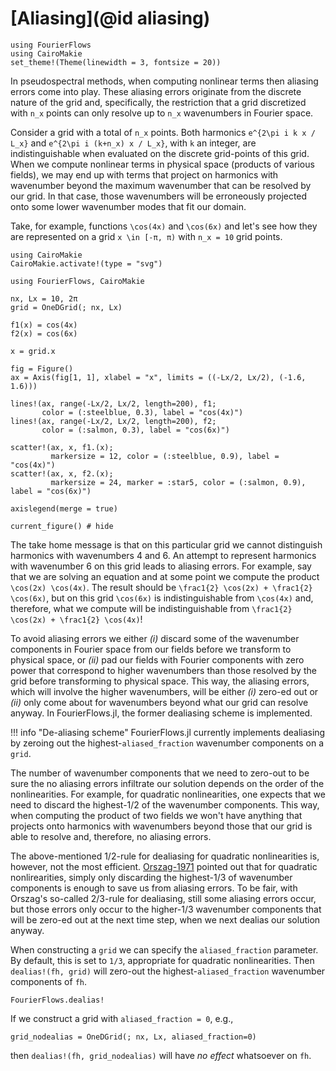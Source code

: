 # [Aliasing](@id aliasing)

```@setup 1
using FourierFlows
using CairoMakie
set_theme!(Theme(linewidth = 3, fontsize = 20))
```

In pseudospectral methods, when computing nonlinear terms then aliasing errors come into play. 
These aliasing errors originate from the discrete nature of the grid and, specifically, the 
restriction that a grid discretized with ``n_x`` points can only resolve up to ``n_x`` 
wavenumbers in Fourier space. 

Consider a grid with a total of ``n_x`` points. Both harmonics ``e^{2\pi i k x / L_x}`` and 
``e^{2\pi i (k+n_x) x / L_x}``, with ``k`` an integer, are indistinguishable when evaluated
on the discrete grid-points of this grid. When we compute nonlinear terms in physical space
(products of various fields), we may end up with terms that project on harmonics with wavenumber
beyond the maximum wavenumber that can be resolved by our grid. In that case, those wavenumbers 
will be erroneously projected onto some lower wavenumber modes that fit our domain.

Take, for example, functions ``\cos(4x)`` and ``\cos(6x)`` and let's see how they are represented 
on a grid ``x \in [-π, π)`` with ``n_x = 10`` grid points.

```@setup 1
using CairoMakie
CairoMakie.activate!(type = "svg")
```

```@example 1
using FourierFlows, CairoMakie

nx, Lx = 10, 2π
grid = OneDGrid(; nx, Lx)

f1(x) = cos(4x)
f2(x) = cos(6x)

x = grid.x

fig = Figure()
ax = Axis(fig[1, 1], xlabel = "x", limits = ((-Lx/2, Lx/2), (-1.6, 1.6)))

lines!(ax, range(-Lx/2, Lx/2, length=200), f1;
       color = (:steelblue, 0.3), label = "cos(4x)")
lines!(ax, range(-Lx/2, Lx/2, length=200), f2;
       color = (:salmon, 0.3), label = "cos(6x)")

scatter!(ax, x, f1.(x);
         markersize = 12, color = (:steelblue, 0.9), label = "cos(4x)")
scatter!(ax, x, f2.(x);
         markersize = 24, marker = :star5, color = (:salmon, 0.9), label = "cos(6x)")

axislegend(merge = true)

current_figure() # hide
```

The take home message is that on this particular grid we cannot distinguish harmonics with 
wavenumbers 4 and 6. An attempt to represent harmonics with wavenumber 6 on this grid leads to 
aliasing errors. For example, say that we are solving an equation and at some point we compute 
the product ``\cos(2x) \cos(4x)``. The result should be ``\frac1{2} \cos(2x) + \frac1{2} \cos(6x)``, 
but on this grid ``\cos(6x)`` is indistinguishable from ``\cos(4x)`` and, therefore, what we
compute will be indistinguishable from ``\frac1{2} \cos(2x) + \frac1{2} \cos(4x)``!

To avoid aliasing errors we either *(i)* discard some of the wavenumber components in Fourier 
space from our fields before we transform to physical space, or *(ii)* pad our fields with Fourier 
components with zero power that correspond to higher wavenumbers than those resolved by the grid 
before transforming to physical space. This way, the aliasing errors, which will involve the 
higher wavenumbers, will be either *(i)* zero-ed out or *(ii)* only come about for wavenumbers 
beyond what our grid can resolve anyway. In FourierFlows.jl, the former dealiasing scheme is 
implemented.

!!! info "De-aliasing scheme"
    FourierFlows.jl currently implements dealiasing by zeroing out the highest-`aliased_fraction` 
    wavenumber components on a `grid`.

The number of wavenumber components that we need to zero-out to be sure the no aliasing errors 
infiltrate our solution depends on the order of the nonlinearities. For example, for quadratic 
nonlinearities, one expects that we need to discard the highest-1/2 of the wavenumber components. 
This way, when computing the product of two fields we won't have anything that projects onto
harmonics with wavenumbers beyond those that our grid is able to resolve and, therefore, no 
aliasing errors.

The above-mentioned 1/2-rule for dealiasing for quadratic nonlinearities is, however, not the 
most efficient. [Orszag-1971](@cite) pointed out that for quadratic nonlirearities, simply only
discarding the highest-1/3 of wavenumber components is enough to save us from aliasing errors.
To be fair, with Orszag's so-called 2/3-rule for dealiasing, still some aliasing errors occur, but
those  errors only occur to the higher-1/3 wavenumber components that will be zero-ed out at the
next time step, when we next dealias our solution anyway.

When constructing a `grid` we can specify the `aliased_fraction` parameter. By default, this is 
set to ``1/3``, appropriate for quadratic nonlinearities. Then `dealias!(fh, grid)` will zero-out 
the highest-`aliased_fraction` wavenumber components of `fh`. 

```@docs
FourierFlows.dealias!
```

If we construct a grid with `aliased_fraction = 0`, e.g.,

```@example 1
grid_nodealias = OneDGrid(; nx, Lx, aliased_fraction=0)
```

then `dealias!(fh, grid_nodealias)` will have _no effect_ whatsoever on `fh`.
